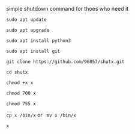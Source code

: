 simple shutdown command for thoes who need it



```sudo apt update```

```sudo apt upgrade```

```sudo apt install python3```

```sudo apt install git```

```git clone https://github.com/96057/shutx.git```

```cd shutx```

```chmod +x x```

```chmod 700 x```

```chmod 755 x```

```cp x /bin/x```
or 
``` mv x /bin/x```

```x```
